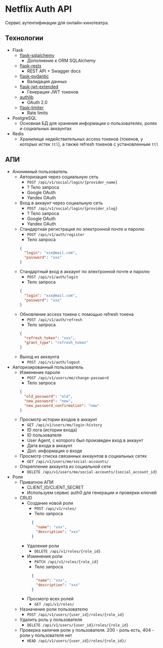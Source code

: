 # Netflix Auth API
Сервис аутентификации для онлайн-кинотеатра.

## Технологии
- Flask
  - [flask-sqlalchemy](https://flask-sqlalchemy.palletsprojects.com/en/2.x/quickstart/)
    - Дополнение к ORM SQLAlchemy
  - [flask-restx](https://flask-restx.readthedocs.io/en/latest/)
    - REST API + Swagger docs
  - [flask-pydantic](https://github.com/bauerji/flask-pydantic)
    - Валидация данных
  - [flask-jwt-extended](https://flask-jwt-extended.readthedocs.io/en/stable/basic_usage/)
    - Генерация JWT токенов
  - [authlib](https://docs.authlib.org/en/latest/client/flask.html#flask-client)
    - OAuth 2.0
  - [flask-limiter](https://github.com/alisaifee/flask-limiter)
    - Rate limits
- PostgreSQL
  - Основная БД для хранения информации о пользователях, ролях и социальных аккаунтах
- Redis
  - Хранилище недействительных access токенов (токенов, у которых истек `ttl`),
  а также refresh токенов с установленным `ttl`

## АПИ
- Анонимный пользователь
  - Авторизация через социальную сеть
    - `POST /api/v1/social/login/{provider_name}`
    - ? Тело запроса
    - Google OAuth
    - Yandex OAuth
  - Вход в аккаунт через социальную сеть
    - `POST /api/v1/social/login/{provider_slug}`
    - ? Тело запроса
    - Google OAuth
    - Yandex OAuth
  - Стандартная регистрация по электронной почте и паролю
    - `POST /api/v1/auth/register`
    - Тело запроса
    ```json
    {
      "login": "xxx@mail.com",
      "password": "xxx"
    }
    ```
  - Стандартный вход в аккаунт по электронной почте и паролю
    - `POST /api/v1/auth/login`
    - Тело запроса
    ```json
    {
      "login": "xxx@mail.com",
      "password": "xxx"
    }
    ```
  - Обновление access токена с помощью refresh токена
    - `POST /api/v1/auth/refresh`
    - Тело запроса
    ```json
    {
      "refresh_token": "xxx",
      "grant_type": "refresh_token"
    }
    ```
  - Выход из аккаунта
    - `POST /api/v1/auth/logout`
- Авторизированный пользователь
  - Изменение пароля
    - `POST /api/v1/users/me/change-password`
    - Тело запроса
    ```json
    {
      "old_password": "old",
      "new_password": "new",
      "new_password_confirmation": "new"
    }
    ```
  - Просмотр истории входов в аккаунт
    - `GET /api/v1/users/me/login-history`
    - ID лога (истории входа)
    - ID пользователя
    - User Agent, с которого был произведен вход в аккаунт
    - Дата входа в аккаунт
    - Доп. информация о входе
  - Просмотр списка связанных аккаунтов в социальных сетях
    - `GET /api/v1/users/me/social-accounts/`
  - Открепление аккаунта из социальной сети
    - `DELETE /api/v1/users/me/social-accounts/{social_account_id}`
- Роли
  - Приватное АПИ
    - CLIENT_ID/CLIENT_SECRET
    - Используем сервис auth0 для генерации и проверки ключей
  - CRUD
    - Создание новой роли
      - `POST /api/v1/roles/`
      - Тело запроса
      ```json
        {
          "name": "xxx",
          "description": "xxx"
        }
      ```
    - Удаление роли
      - `DELETE /api/v1/roles/{role_id}`
    - Изменение роли
      - `PATCH /api/v1/roles/{role_id}`
      - Тело запроса
      ```json
        {
          "name": "xxx",
          "description": "xxx"
        }
      ```
    - Просмотр всех ролей
      - `GET /api/v1/roles/`
  - Назначение роли пользователю
    - `POST /api/v1/users/{user_id}/roles/{role_id}`
  - Удалить роль у пользователя
    - `DELETE /api/v1/users/{user_id}/roles/{role_id}`
  - Проверка наличия роли у пользователя. 200 - роль есть, 404 - роли у пользователя нет
    - `HEAD /api/v1/users/{user_id}/roles/{role_id}/`
